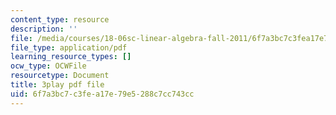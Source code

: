 ```yaml
---
content_type: resource
description: ''
file: /media/courses/18-06sc-linear-algebra-fall-2011/6f7a3bc7c3fea17e79e5288c7cc743cc_qEBi0K5wfOs.pdf
file_type: application/pdf
learning_resource_types: []
ocw_type: OCWFile
resourcetype: Document
title: 3play pdf file
uid: 6f7a3bc7-c3fe-a17e-79e5-288c7cc743cc
---
```

